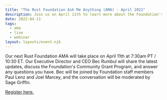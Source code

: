 ```yaml
---
title: "The Rust Foundation Ask Me Anything (AMA) - April 2022"
description: Join us on April 11th to learn more about the Foundation's Community Grants Program.
date: 2022-04-11
tags:
  - ama
  - live
  - webinar
layout: layouts/event.njk
---
```


Our next Rust Foundation AMA will take place on April 11th at 7:30am PT / 10:30 ET. Our Executive Director and CEO Bec Rumbul will share the latest updates, discuss the Foundation's Community Grant Program, and answer any questions you have. Bec will be joined by Foundation staff members Paul Lenz and Joel Marcey, and the conversation will be moderated by Sage Griffin.

[Register here.](https://events.zoom.us/e/view/fLFgIQs7T2-uHk0K9Ln0Jg)
